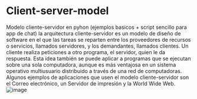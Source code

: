 # Client-server-model
Modelo cliente-servidor en pyhon (ejemplos basicos + script sencillo para app de chat)
la arquitectura cliente-servidor es un modelo de diseño de software en el que las tareas se reparten entre los proveedores de recursos o servicios, llamados servidores, y los demandantes, llamados clientes.
Un cliente realiza peticiones a otro programa, el servidor, quien le da respuesta. Esta idea también se puede aplicar a programas que se ejecutan sobre una sola computadora, aunque es más ventajosa en un sistema operativo multiusuario distribuido a través de una red de computadoras.
Algunos ejemplos de aplicaciones que usen el modelo cliente-servidor son el Correo electrónico, un Servidor de impresión y la World Wide Web.
![image](https://user-images.githubusercontent.com/99057175/225010216-df03532f-0c8d-48f2-b6bb-a4e0af435c1b.png)
